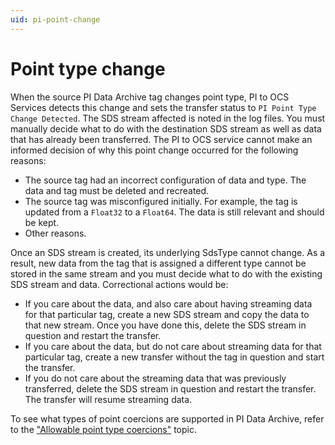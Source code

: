 ```yaml
---
uid: pi-point-change
---
```


# Point type change

When the source PI Data Archive tag changes point type, PI to OCS Services detects this change and sets the transfer status to `PI Point Type Change Detected`. The SDS stream affected is noted in the log files. You must manually decide what to do with the destination SDS stream as well as data that has already been transferred. The PI to OCS service cannot make an informed decision of why this point change occurred for the following reasons:

* The source tag had an incorrect configuration of data and type. The data and tag must be deleted and recreated.
* The source tag was misconfigured initially. For example, the tag is updated from a `Float32` to a `Float64`. The data is still relevant and should be kept.
* Other reasons.

Once an SDS stream is created, its underlying SdsType cannot change. As a result, new data from the tag that is assigned a different type cannot be stored in the same stream and you must decide what to do with the existing SDS stream and data. Correctional actions would be:

* If you care about the data, and also care about having streaming data for that particular tag, create a new SDS stream and copy the data to that new stream. Once you have done this, delete the SDS stream in question and restart the transfer.
* If you care about the data, but do not care about streaming data for that particular tag, create a new transfer without the tag in question and start the transfer. 
* If you do not care about the streaming data that was previously transferred, delete the SDS stream in question and restart the transfer. The transfer will resume streaming data.

To see what types of point coercions are supported in PI Data Archive, refer to the ["Allowable point type coercions"](https://docs.osisoft.com/bundle/pi-server/page/allowable-point-type-coercions.html) topic.
